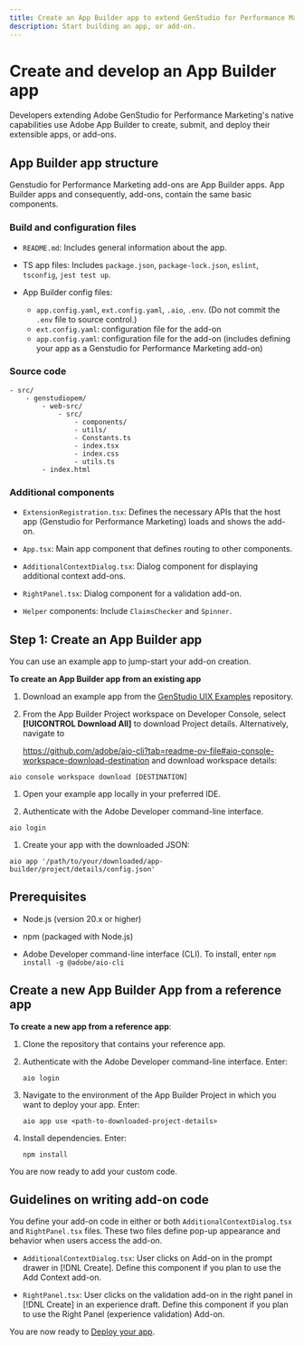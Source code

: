 ```yaml
---
title: Create an App Builder app to extend GenStudio for Performance Marketing
description: Start building an app, or add-on.
---
```

# Create and develop an App Builder app

Developers extending Adobe GenStudio for Performance Marketing's native capabilities use Adobe App Builder to create, submit, and deploy their extensible apps, or add-ons.

## App Builder app structure

Genstudio for Performance Marketing add-ons are App Builder apps. App Builder apps and consequently, add-ons, contain the same basic components.

### Build and configuration files

* `README.md`: Includes general information about the app.

* TS app files: Includes `package.json`, `package-lock.json`, `eslint`, `tsconfig`, `jest test up`.

* App Builder config files: 

  * `app.config.yaml`, `ext.config.yaml`, `.aio`, `.env`. (Do not commit the `.env` file to source control.)
  * `ext.config.yaml`: configuration file for the add-on
  * `app.config.yaml`: configuration file for the add-on (includes defining your app as a Genstudio for Performance Marketing add-on)

### Source code

```
- src/
    - genstudiopem/
        - web-src/
            - src/
                - components/
                - utils/
                - Constants.ts
                - index.tsx
                - index.css
                - utils.ts
        - index.html
```
 
### Additional components

* `ExtensionRegistration.tsx`: Defines the necessary APIs that the host app (Genstudio for Performance Marketing) loads and shows the add-on.

* `App.tsx`: Main app component that defines routing to other components.

* `AdditionalContextDialog.tsx`: Dialog component for displaying additional context add-ons.

* `RightPanel.tsx`: Dialog component for a validation add-on.

* `Helper` components: Include `ClaimsChecker` and `Spinner`.

## Step 1: Create an App Builder app

You can use an example app to jump-start your add-on creation. 

**To create an App Builder app from an existing app**

1. Download an example app from the [GenStudio UIX Examples](https://github.com/adobe/genstudio-uix-examples) repository.

1. From the App Builder Project workspace on Developer Console, select **[!UICONTROL Download All]** to download Project details. Alternatively, navigate to 

   https://github.com/adobe/aio-cli?tab=readme-ov-file#aio-console-workspace-download-destination and download workspace details:

  `aio console workspace download [DESTINATION]`

1. Open your example app locally in your preferred IDE.

1. Authenticate with the Adobe Developer command-line interface.

  `aio login` 

1. Create your app with the downloaded JSON: 

  `aio app '/path/to/your/downloaded/app-builder/project/details/config.json'`

## Prerequisites
 
* Node.js (version 20.x or higher)

* npm (packaged with Node.js)

* Adobe Developer command-line interface (CLI). To install, enter `npm install -g @adobe/aio-cli`
 
## Create a new App Builder App from a reference app

**To create a new app from a reference app**:

1. Clone the repository that contains your reference app.

1. Authenticate with the Adobe Developer command-line interface. Enter:

   `aio login` 

1. Navigate to the environment of the App Builder Project in which you want to deploy your app. Enter:

   `aio app use <path-to-downloaded-project-details>`

1. Install dependencies. Enter:

   `npm install`

You are now ready to add your custom code.

## Guidelines on writing add-on code

You define your add-on code in either or both `AdditionalContextDialog.tsx` and `RightPanel.tsx` files. These two files define pop-up appearance and behavior when users access the add-on.

* `AdditionalContextDialog.tsx`: User clicks on Add-on in the prompt drawer in [!DNL Create]. Define this component if you plan to use the Add Context add-on.

* `RightPanel.tsx`: User clicks on the validation add-on in the right panel in [!DNL Create] in an experience draft. Define this component if you plan to use the Right Panel (experience validation) Add-on.

You are now ready to [Deploy your app](develop-deploy.md).
